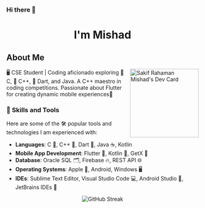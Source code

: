 ### Hi there 👋
<h1 align="center">I'm Mishad</h1>

## About Me
<a href="https://app.daily.dev/mishad">
  <img align="right" src="https://api.daily.dev/devcards/v2/BiRNXKnZuiWakM9C3B8TJ.png?type=default&r=8us" width="180" alt="Sakif Rahaman Mishad's Dev Card"/>
</a>

🖥️ CSE Student | Coding aficionado exploring 🤖 C, 🤖 C++, 🎯 Dart, and Java. A C++ maestro in coding competitions. Passionate about Flutter for creating dynamic mobile experiences📱

### 🚀 Skills and Tools
Here are some of the 🛠️ popular tools and technologies I am experienced with:
- **Languages**: C 🔢, C++ 🤖, Dart 🎯, Java ☕, Kotlin
- **Mobile App Development**: Flutter 📱, Kotlin 📱, GetX 🚀
- **Database**: Oracle SQL 🗂️, Firebase 🔥, REST API 🌐
- **Operating Systems**: Apple 🍎, Android, Windows 🖥️
- **IDEs**: Sublime Text Editor, Visual Studio Code 💻, Android Studio 📱, JetBrains IDEs 🚀

<p align="center"> <img src="https://github-readme-streak-stats.herokuapp.com/?user=mishad01&theme=dark&hide_border=false" alt="GitHub Streak" /></p>
